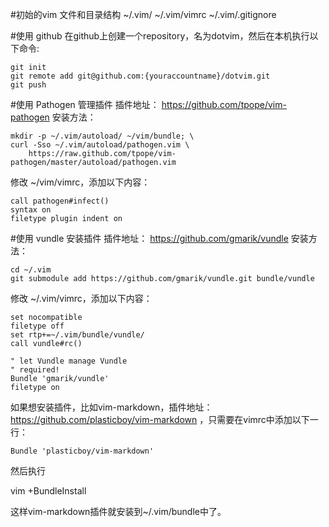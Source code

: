#初始的vim 文件和目录结构
    ~/.vim/
    ~/.vim/vimrc
    ~/.vim/.gitignore

#使用 github
在github上创建一个repository，名为dotvim，然后在本机执行以下命令:

    git init
    git remote add git@github.com:{youraccountname}/dotvim.git
    git push

#使用 Pathogen 管理插件
插件地址： https://github.com/tpope/vim-pathogen
安装方法： 

    mkdir -p ~/.vim/autoload/ ~/vim/bundle; \
    curl -Sso ~/.vim/autoload/pathogen.vim \
        https://raw.github.com/tpope/vim-pathogen/master/autoload/pathogen.vim

修改 ~/vim/vimrc，添加以下内容：

    call pathogen#infect()
    syntax on
    filetype plugin indent on

#使用 vundle 安装插件
插件地址： https://github.com/gmarik/vundle
安装方法： 

    cd ~/.vim
    git submodule add https://github.com/gmarik/vundle.git bundle/vundle

修改 ~/.vim/vimrc，添加以下内容：

    set nocompatible
    filetype off
    set rtp+=~/.vim/bundle/vundle/
    call vundle#rc()

    " let Vundle manage Vundle
    " required! 
    Bundle 'gmarik/vundle'
    filetype on

如果想安装插件，比如vim-markdown，插件地址：https://github.com/plasticboy/vim-markdown ，只需要在vimrc中添加以下一行：

    Bundle 'plasticboy/vim-markdown'

然后执行

   vim +BundleInstall

这样vim-markdown插件就安装到~/.vim/bundle中了。
